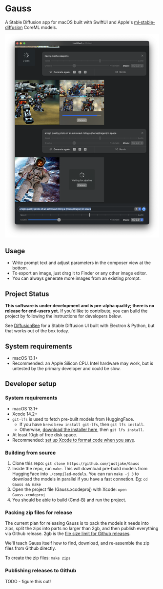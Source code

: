 # Gauss

A Stable Diffusion app for macOS built with SwiftUI and Apple's [ml-stable-diffusion](https://github.com/apple/ml-stable-diffusion) CoreML models.

![Screenshot](./screenshot.png)

## Usage

- Write prompt text and adjust parameters in the composer view at the bottom.
- To export an image, just drag it to Finder or any other image editor.
- You can always generate more images from an existing prompt.

## Project Status

**This software is under development and is pre-alpha quality; there is no release for end-users yet.** If you'd like to contribute, you can build the project by following the instructions for developers below.

See [DiffusionBee](https://github.com/divamgupta/diffusionbee-stable-diffusion-ui) for a Stable Diffusion UI built with Electron & Python, but that works out of the box today.

## System requirements

- macOS 13.1+
- Recommended: an Apple Silicon CPU. Intel hardware may work, but is untested by the primary developer and could be slow.

## Developer setup

### System requirements

- macOS 13.1+
- Xcode 14.2+
- `git-lfs` is used to fetch pre-built models from HuggingFace.
  - If you have `brew`: `brew install git-lfs`, then `git lfs install`.
  - Otherwise, [download the installer here](https://git-lfs.com/), then `git lfs install`.
- At least 10gb of free disk space.
- Recommended: [set up Xcode to format code when you save](https://luisramos.dev/xcode-format-and-save).

### Building from source

1. Clone this repo: `git clone https://github.com/justjake/Gauss`
1. Inside the repo, run `make`. This will download pre-build models from HuggingFace into `./compiled-models`. You can run `make -j 3` to download the models in parallel if you have a fast connetion. Eg: `cd Gauss && make`
1. Open the project file (Gauss.xcodeproj) with Xcode: `open Gauss.xcodeproj`
1. You should be able to build (Cmd-B) and run the project.

### Packing zip files for release

The current plan for releasing Gauss is to pack the models it needs into zips, split the zips into parts no larger than 2gb, and then publish everything via Github release. 2gb is the [file size limit for Github releases](https://docs.github.com/en/repositories/releasing-projects-on-github/about-releases#:~:text=Each%20file%20included%20in%20a,a%20release%2C%20nor%20bandwidth%20usage.).

We'll teach Gauss itself how to find, download, and re-assemble the zip files from Github directly.

To create the zip files: `make zips`

### Publishing releases to Github

TODO - figure this out!
